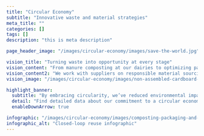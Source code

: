 ```yaml
---
title: "Circular Economy"
subtitle: "Innovative waste and material strategies"
meta_title: ""
categories: []
tags: []
description: "this is meta description"

page_header_image: "/images/circular-economy/images/save-the-world.jpg"

vision_title: "Turning waste into opportunity at every stage"
vision_content: "From manure composting at our dairies to optimizing packaging design for manufacturing, we strive to minimize waste and close the loop wherever possible."
vision_content2: "We work with suppliers on responsible material sourcing and invest in techniques that promote recycling, reuse, and safe waste disposal."
vision_image: "/images/circular-economy/images/non-assembled-cardboard-parcel-boxes.jpg"

highlight_banner:
  subtitle: "By embracing circularity, we’ve reduced environmental impact, enhanced brand reputation, and drove greater resource efficiency throughout our value chain."
  detail: "Find detailed data about our commitment to a circular economy below."
  enableDownArrow: true

infographic: "/images/circular-economy/images/composting-packaging-and-waste-diversion-graphic.jpg"
infographic_alt: "Closed-loop reuse infographic"
---
```

